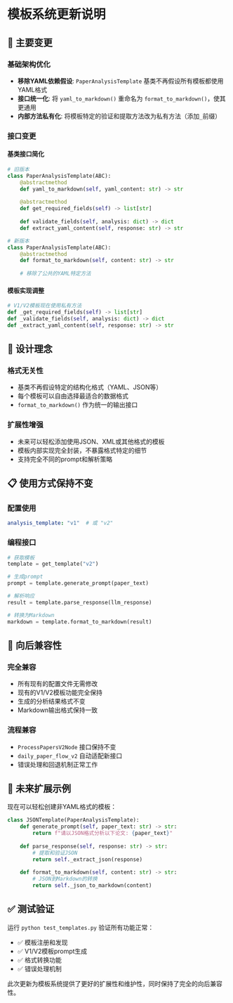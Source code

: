 # 模板系统更新说明

## 🔄 主要变更

### 基础架构优化
- **移除YAML依赖假设**: `PaperAnalysisTemplate` 基类不再假设所有模板都使用YAML格式
- **接口统一化**: 将 `yaml_to_markdown()` 重命名为 `format_to_markdown()`，使其更通用
- **内部方法私有化**: 将模板特定的验证和提取方法改为私有方法（添加`_`前缀）

### 接口变更

#### 基类接口简化
```python
# 旧版本
class PaperAnalysisTemplate(ABC):
    @abstractmethod 
    def yaml_to_markdown(self, yaml_content: str) -> str
    
    @abstractmethod
    def get_required_fields(self) -> list[str]
    
    def validate_fields(self, analysis: dict) -> dict
    def extract_yaml_content(self, response: str) -> str

# 新版本  
class PaperAnalysisTemplate(ABC):
    @abstractmethod
    def format_to_markdown(self, content: str) -> str
    
    # 移除了公共的YAML特定方法
```

#### 模板实现调整
```python
# V1/V2模板现在使用私有方法
def _get_required_fields(self) -> list[str]
def _validate_fields(self, analysis: dict) -> dict  
def _extract_yaml_content(self, response: str) -> str
```

## 🎯 设计理念

### 格式无关性
- 基类不再假设特定的结构化格式（YAML、JSON等）
- 每个模板可以自由选择最适合的数据格式
- `format_to_markdown()` 作为统一的输出接口

### 扩展性增强
- 未来可以轻松添加使用JSON、XML或其他格式的模板
- 模板内部实现完全封装，不暴露格式特定的细节
- 支持完全不同的prompt和解析策略

## 📋 使用方式保持不变

### 配置使用
```yaml
analysis_template: "v1"  # 或 "v2"
```

### 编程接口
```python
# 获取模板
template = get_template("v2")

# 生成prompt
prompt = template.generate_prompt(paper_text)

# 解析响应  
result = template.parse_response(llm_response)

# 转换为Markdown
markdown = template.format_to_markdown(result)
```

## 🔄 向后兼容性

### 完全兼容
- 所有现有的配置文件无需修改
- 现有的V1/V2模板功能完全保持
- 生成的分析结果格式不变
- Markdown输出格式保持一致

### 流程兼容
- `ProcessPapersV2Node` 接口保持不变
- `daily_paper_flow_v2` 自动适配新接口
- 错误处理和回退机制正常工作

## 🚀 未来扩展示例

现在可以轻松创建非YAML格式的模板：

```python
class JSONTemplate(PaperAnalysisTemplate):
    def generate_prompt(self, paper_text: str) -> str:
        return f"请以JSON格式分析以下论文: {paper_text}"
    
    def parse_response(self, response: str) -> str:
        # 提取和验证JSON
        return self._extract_json(response)
    
    def format_to_markdown(self, content: str) -> str:
        # JSON到Markdown的转换
        return self._json_to_markdown(content)
```

## ✅ 测试验证

运行 `python test_templates.py` 验证所有功能正常：
- ✅ 模板注册和发现
- ✅ V1/V2模板prompt生成
- ✅ 格式转换功能
- ✅ 错误处理机制

此次更新为模板系统提供了更好的扩展性和维护性，同时保持了完全的向后兼容性。